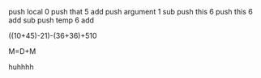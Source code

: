 push local 0
push that 5
add
push argument 1
sub
push this 6
push this 6
add
sub
push temp 6
add

((10+45)-21)-(36+36)+510


M=D+M

huhhhh